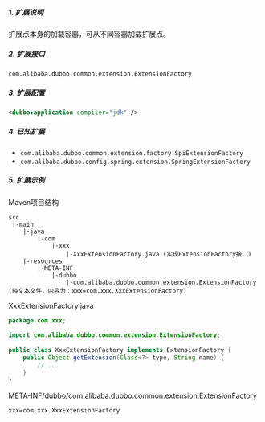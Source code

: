 ##### 1. 扩展说明

扩展点本身的加载容器，可从不同容器加载扩展点。

##### 2. 扩展接口

`com.alibaba.dubbo.common.extension.ExtensionFactory`

##### 3. 扩展配置

```xml
<dubbo:application compiler="jdk" />
```

##### 4. 已知扩展

* `com.alibaba.dubbo.common.extension.factory.SpiExtensionFactory`
* `com.alibaba.dubbo.config.spring.extension.SpringExtensionFactory`

##### 5. 扩展示例

Maven项目结构

```
src
 |-main
    |-java
        |-com
            |-xxx
                |-XxxExtensionFactory.java (实现ExtensionFactory接口)
    |-resources
        |-META-INF
            |-dubbo
                |-com.alibaba.dubbo.common.extension.ExtensionFactory (纯文本文件，内容为：xxx=com.xxx.XxxExtensionFactory)
```

XxxExtensionFactory.java

```java
package com.xxx;
 
import com.alibaba.dubbo.common.extension.ExtensionFactory;
 
public class XxxExtensionFactory implements ExtensionFactory {
    public Object getExtension(Class<?> type, String name) {
        // ...
    }
}
```

META-INF/dubbo/com.alibaba.dubbo.common.extension.ExtensionFactory

```
xxx=com.xxx.XxxExtensionFactory
```
